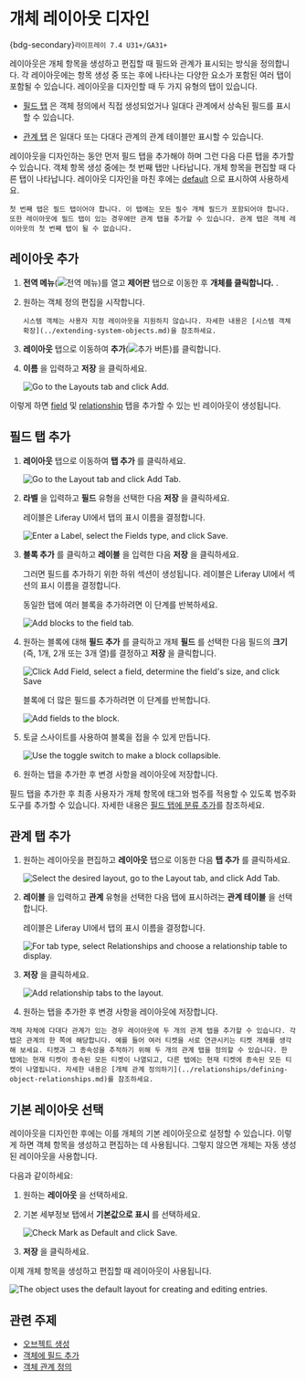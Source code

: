# 개체 레이아웃 디자인

{bdg-secondary}`라이프레이 7.4 U31+/GA31+`

레이아웃은 개체 항목을 생성하고 편집할 때 필드와 관계가 표시되는 방식을 정의합니다. 각 레이아웃에는 항목 생성 중 또는 후에 나타나는 다양한 요소가 포함된 여러 탭이 포함될 수 있습니다. 레이아웃을 디자인할 때 두 가지 유형의 탭이 있습니다.

* [필드 탭](#adding-field-tabs) 은 객체 정의에서 직접 생성되었거나 일대다 관계에서 상속된 필드를 표시할 수 있습니다.

* [관계 탭](#adding-relationship-tabs) 은 일대다 또는 다대다 관계의 관계 테이블만 표시할 수 있습니다.

레이아웃을 디자인하는 동안 먼저 필드 탭을 추가해야 하며 그런 다음 다른 탭을 추가할 수 있습니다. 객체 항목 생성 중에는 첫 번째 탭만 나타납니다. 개체 항목을 편집할 때 다른 탭이 나타납니다. 레이아웃 디자인을 마친 후에는 [default](#selecting-a-default-layout) 으로 표시하여 사용하세요.

```{important}
첫 번째 탭은 필드 탭이어야 합니다. 이 탭에는 모든 필수 개체 필드가 포함되어야 합니다. 또한 레이아웃에 필드 탭이 있는 경우에만 관계 탭을 추가할 수 있습니다. 관계 탭은 객체 레이아웃의 첫 번째 탭이 될 수 없습니다.
```

## 레이아웃 추가

1. **전역 메뉴**(![전역 메뉴](../../../../images/icon-applications-menu.png))를 열고 **제어판** 탭으로 이동한 후 **개체를 클릭합니다.** .

1. 원하는 객체 정의 편집을 시작합니다.

   ```{note}
   시스템 객체는 사용자 지정 레이아웃을 지원하지 않습니다. 자세한 내용은 [시스템 객체 확장](../extending-system-objects.md)을 참조하세요.
   ```

1. **레이아웃** 탭으로 이동하여 **추가**(![추가 버튼](../../../../images/icon-add.png))를 클릭합니다.

1. **이름** 을 입력하고 **저장** 을 클릭하세요.

   ![Go to the Layouts tab and click Add.](./designing-object-layouts/images/01.png)

이렇게 하면 [field](#adding-field-tabs) 및 [relationship](#adding-relationship-tabs) 탭을 추가할 수 있는 빈 레이아웃이 생성됩니다.

## 필드 탭 추가

1. **레이아웃** 탭으로 이동하여 **탭 추가** 를 클릭하세요.

   ![Go to the Layout tab and click Add Tab.](./designing-object-layouts/images/02.png)

1. **라벨** 을 입력하고 **필드** 유형을 선택한 다음 **저장** 을 클릭하세요.

   레이블은 Liferay UI에서 탭의 표시 이름을 결정합니다.

   ![Enter a Label, select the Fields type, and click Save.](./designing-object-layouts/images/03.png)

1. **블록 추가** 를 클릭하고 **레이블** 을 입력한 다음 **저장** 을 클릭하세요.

   그러면 필드를 추가하기 위한 하위 섹션이 생성됩니다. 레이블은 Liferay UI에서 섹션의 표시 이름을 결정합니다.

   동일한 탭에 여러 블록을 추가하려면 이 단계를 반복하세요.

   ![Add blocks to the field tab.](./designing-object-layouts/images/04.png)

1. 원하는 블록에 대해 **필드 추가** 를 클릭하고 개체 **필드** 를 선택한 다음 필드의 **크기**(즉, 1개, 2개 또는 3개 열)를 결정하고 **저장** 을 클릭합니다.

   ![Click Add Field, select a field, determine the field's size, and click Save](./designing-object-layouts/images/05.png)

   블록에 더 많은 필드를 추가하려면 이 단계를 반복합니다.

   ![Add fields to the block.](./designing-object-layouts/images/06.png)

1. 토글 스사이트를 사용하여 블록을 접을 수 있게 만듭니다.

   ![Use the toggle switch to make a block collapsible.](./designing-object-layouts/images/07.png)

1. 원하는 탭을 추가한 후 변경 사항을 레이아웃에 저장합니다.

필드 탭을 추가한 후 최종 사용자가 개체 항목에 태그와 범주를 적용할 수 있도록 범주화 도구를 추가할 수 있습니다. 자세한 내용은 [필드 탭에 분류 추가](./adding-categorization-to-fields-tabs.md)를 참조하세요. <!--Add Comments-->

## 관계 탭 추가

1. 원하는 레이아웃을 편집하고 **레이아웃** 탭으로 이동한 다음 **탭 추가** 를 클릭하세요.

   ![Select the desired layout, go to the Layout tab, and click Add Tab.](./designing-object-layouts/images/08.png)

1. **레이블** 을 입력하고 **관계** 유형을 선택한 다음 탭에 표시하려는 **관계 테이블** 을 선택합니다.

   레이블은 Liferay UI에서 탭의 표시 이름을 결정합니다.

   ![For tab type, select Relationships and choose a relationship table to display.](./designing-object-layouts/images/09.png)

1. **저장** 을 클릭하세요.

   ![Add relationship tabs to the layout.](./designing-object-layouts/images/10.png)

1. 원하는 탭을 추가한 후 변경 사항을 레이아웃에 저장합니다.

```{important}
객체 자체에 다대다 관계가 있는 경우 레이아웃에 두 개의 관계 탭을 추가할 수 있습니다. 각 탭은 관계의 한 쪽에 해당합니다. 예를 들어 여러 티켓을 서로 연관시키는 티켓 개체를 생각해 보세요. 티켓과 그 종속성을 추적하기 위해 두 개의 관계 탭을 정의할 수 있습니다. 한 탭에는 현재 티켓이 종속된 모든 티켓이 나열되고, 다른 탭에는 현재 티켓에 종속된 모든 티켓이 나열됩니다. 자세한 내용은 [개체 관계 정의하기](../relationships/defining-object-relationships.md)를 참조하세요.
```

## 기본 레이아웃 선택

레이아웃을 디자인한 후에는 이를 개체의 기본 레이아웃으로 설정할 수 있습니다. 이렇게 하면 객체 항목을 생성하고 편집하는 데 사용됩니다. 그렇지 않으면 개체는 자동 생성된 레이아웃을 사용합니다.

다음과 같이하세요:

1. 원하는 **레이아웃** 을 선택하세요.

1. 기본 세부정보 탭에서 **기본값으로 표시** 를 선택하세요.

   ![Check Mark as Default and click Save.](./designing-object-layouts/images/11.png)

1. **저장** 을 클릭하세요.

이제 개체 항목을 생성하고 편집할 때 레이아웃이 사용됩니다.

![The object uses the default layout for creating and editing entries.](./designing-object-layouts/images/12.png)

## 관련 주제

* [오브젝트 생성](../creating-objects.md)
* [객체에 필드 추가](../fields/adding-fields-to-objects.md)
* [객체 관계 정의](../relationships/defining-object-relationships.md)
